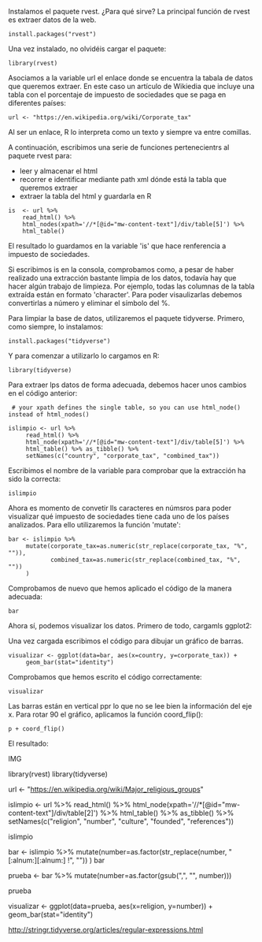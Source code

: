 Instalamos el paquete rvest. ¿Para qué sirve?
La principal función de rvest es extraer datos de la web.

```
install.packages("rvest")
```

Una vez instalado, no olvidéis cargar el paquete:

```
library(rvest)
```

Asociamos a la variable url el enlace donde se encuentra la tabala de datos que queremos extraer. En este caso un artículo de Wikiedia que incluye una tabla con el porcentaje de impuesto de sociedades que se paga en diferentes países:

```
url <- "https://en.wikipedia.org/wiki/Corporate_tax"
```

Al ser un enlace, R lo interpreta como un texto y siempre va entre comillas.

A continuación, escribimos una serie de funciones pertenecientrs al paquete rvest para:
* leer y almacenar el html
* recorrer e identificar mediante path xml dónde está la tabla que queremos extraer
* extraer la tabla del html y guardarla en R

```
is  <- url %>%
    read_html() %>%
    html_nodes(xpath='//*[@id="mw-content-text"]/div/table[5]') %>%
    html_table()
```

El resultado lo guardamos en la variable 'is' que hace renferencia a impuesto de sociedades.

Si escribimos is en la consola, comprobamos como, a pesar de haber realizado una extracción bastante limpia de los datos, todavía hay que hacer algún trabajo de limpieza. Por ejemplo, todas las columnas de la tabla extraída están en formato 'character'. Para poder visaulizarlas debemos convertirlas a número y eliminar el símbolo del %.

Para limpiar la base de datos, utilizaremos el paquete tidyverse. Primero, como siempre, lo instalamos:

```
install.packages("tidyverse")
```

Y para comenzar a utilizarlo lo cargamos en R:

```
library(tidyverse)
```

Para extraer lps datos de forma adecuada, debemos hacer unos cambios en el código anterior:

     # your xpath defines the single table, so you can use html_node() instead of html_nodes()

```
islimpio <- url %>% 
     read_html() %>% 
     html_node(xpath='//*[@id="mw-content-text"]/div/table[5]') %>% 
     html_table() %>% as_tibble() %>% 
     setNames(c("country", "corporate_tax", "combined_tax"))
```

Escribimos el nombre de la variable para comprobar que la extracción ha sido la correcta:

```
islimpio
```

Ahora es momento de convetir lls caracteres en númsros para poder visualizar qué impuesto de sociedades tiene cada uno de los países analizados. Para ello utilizaremos la función 'mutate':

```
bar <- islimpio %>% 
     mutate(corporate_tax=as.numeric(str_replace(corporate_tax, "%", "")),
            combined_tax=as.numeric(str_replace(combined_tax, "%", ""))
     )
```

Comprobamos de nuevo que hemos aplicado el código de la manera adecuada:

```
bar
```

Ahora sí, podemos visualizar los datos. Primero de todo, cargamls ggplot2:


Una vez cargada escribimos el código para dibujar un gráfico de barras.

```
visualizar <- ggplot(data=bar, aes(x=country, y=corporate_tax)) +
     geom_bar(stat="identity")
```

Comprobamos que hemos escrito el código correctamente:

```
visualizar
```
Las barras están en vertical ppr lo que no se lee bien la información del eje  x. Para rotar 90 el gráfico, aplicamos la función coord_flip():

```
p + coord_flip()
```

El resultado:

IMG




library(rvest)
library(tidyverse)

url <- "https://en.wikipedia.org/wiki/Major_religious_groups"

islimpio <- url %>% 
     read_html() %>% 
     html_node(xpath='//*[@id="mw-content-text"]/div/table[2]') %>% 
     html_table() %>% as_tibble() %>% 
     setNames(c("religion", "number", "culture", "founded", "references"))
 
islimpio

bar <- islimpio %>% 
      mutate(number=as.factor(str_replace(number, "[:alnum:][:alnum:] !", ""))
      )
bar

prueba <- bar %>%
     mutate(number=as.factor(gsub(",", "", number)))
     
prueba

visualizar <- ggplot(data=prueba, aes(x=religion, y=number)) +
          geom_bar(stat="identity")

http://stringr.tidyverse.org/articles/regular-expressions.html
